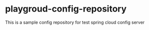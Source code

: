 # playgroud-config-repository
This is a sample config repository for test spring cloud config server
